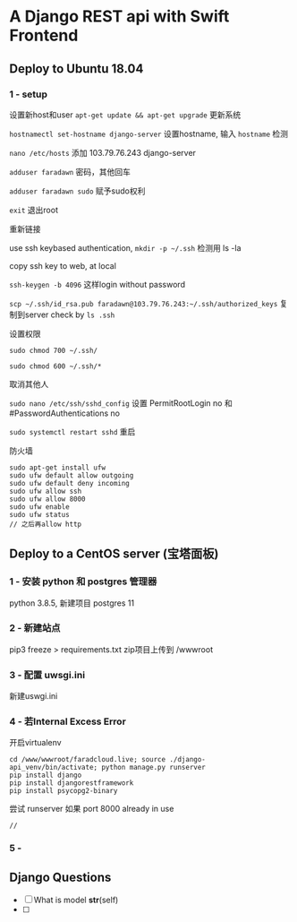 # A Django REST api with Swift Frontend

## Deploy to Ubuntu 18.04
### 1 - setup
设置新host和user
`apt-get update && apt-get upgrade` 更新系统  

`hostnamectl set-hostname django-server` 设置hostname, 输入 `hostname` 检测

`nano /etc/hosts`   添加 103.79.76.243     django-server

`adduser faradawn` 密码，其他回车

 `adduser faradawn sudo` 赋予sudo权利

`exit` 退出root

重新链接

use ssh keybased authentication,
`mkdir -p ~/.ssh` 检测用 ls -la

copy ssh key to web, at local 

`ssh-keygen -b 4096` 这样login without password

`scp ~/.ssh/id_rsa.pub faradawn@103.79.76.243:~/.ssh/authorized_keys` 复制到server check by `ls .ssh`

设置权限

`sudo chmod 700 ~/.ssh/`

`sudo chmod 600 ~/.ssh/*`

取消其他人

`sudo nano /etc/ssh/sshd_config` 设置 PermitRootLogin no 和 #PasswordAuthentications no

`sudo systemctl restart sshd` 重启

防火墙
```
sudo apt-get install ufw
sudo ufw default allow outgoing
sudo ufw default deny incoming
sudo ufw allow ssh
sudo ufw allow 8000
sudo ufw enable
sudo ufw status
// 之后再allow http
```




## Deploy to a CentOS server (宝塔面板)
### 1 - 安装 python 和 postgres 管理器
python 3.8.5, 新建项目
postgres 11

### 2 - 新建站点
pip3 freeze > requirements.txt
zip项目上传到 /wwwroot

### 3 - 配置 uwsgi.ini
新建uswgi.ini

### 4 - 若Internal Excess Error
开启virtualenv
```
cd /www/wwwroot/faradcloud.live; source ./django-api_venv/bin/activate; python manage.py runserver
pip install django
pip install djangorestframework
pip install psycopg2-binary

```
尝试 runserver 如果 port 8000 already in use
```
//
```

### 5 - 


## Django Questions
- [ ] What is model __str__(self)
- [ ] 

